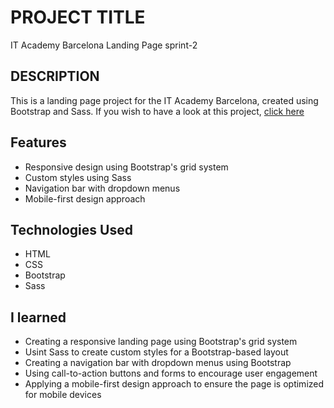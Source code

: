 # PROJECT TITLE
IT Academy Barcelona Landing Page sprint-2

## DESCRIPTION
This is a landing page project for the IT Academy Barcelona, created using Bootstrap and Sass. If you wish to have a look at this project, [click here](https://gilsabo.github.io/it-academy-bcn-sprint-2/)
## Features
- Responsive design using Bootstrap's grid system
- Custom styles using Sass
- Navigation bar with dropdown menus
- Mobile-first design approach
## Technologies Used
- HTML
- CSS
- Bootstrap
- Sass
## I learned 
- Creating a responsive landing page using Bootstrap's grid system
- Usint Sass to create custom styles for a Bootstrap-based layout
- Creating a navigation bar with dropdown menus using Bootstrap
- Using call-to-action buttons and forms to encourage user engagement
- Applying a mobile-first design approach to ensure the page is optimized for mobile devices

